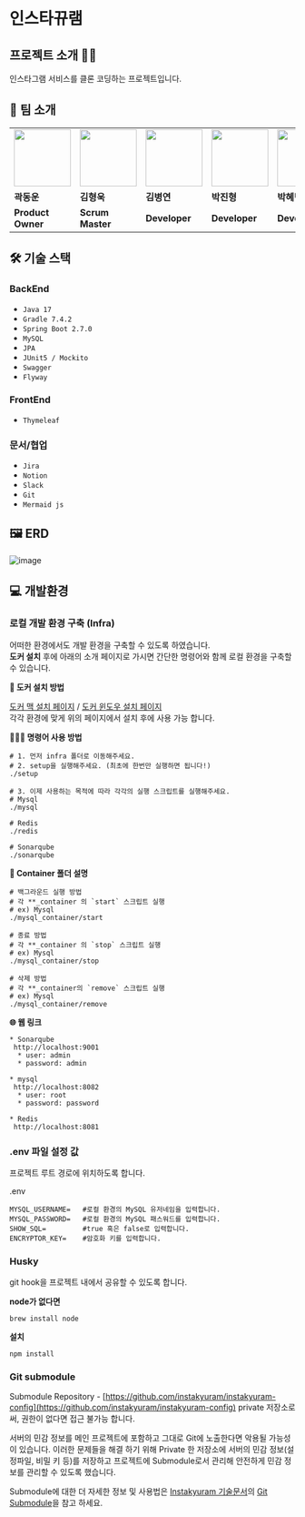 # 인스타뀨램

## 프로젝트 소개 🤲🏻

인스타그램 서비스를 클론 코딩하는 프로젝트입니다.

## 👬 팀 소개

<table>
  <tr>
    <td>
        <a href="https://github.com/midasWorld">
            <img src="https://avatars.githubusercontent.com/u/93169519?v=4" width="100px" />
        </a>
    </td>
    <td>
        <a href="https://github.com/HyoungUkJJang">
            <img src="https://avatars.githubusercontent.com/u/50834204?v=4" width="100px" />
        </a>
    </td>
    <td>
        <a href="https://github.com/whyWhale">
            <img src="https://avatars.githubusercontent.com/u/67587446?v=4" width="100px" />
        </a>
    </td>
    <td>
        <a href="https://github.com/pjh612">
            <img src="https://avatars.githubusercontent.com/u/62292492?v=4" width="100px" />
        </a>
    </td>
    <td>
        <a href="https://github.com/HYEBPARK">
            <img src="https://avatars.githubusercontent.com/u/35947674?v=4" width="100px" />
        </a>
    </td>
  </tr>
  <tr>
    <td><b>곽동운</b></td>
    <td><b>김형욱</b></td>
    <td><b>김병연</b></td>
    <td><b>박진형</b></td>
    <td><b>박혜빈</b></td>
  </tr>
  <tr>
    <td><b>Product Owner</b></td>
    <td><b>Scrum Master</b></td>
    <td><b>Developer</b></td>
    <td><b>Developer</b></td>
    <td><b>Developer</b></td>
  </tr>
</table>

## 🛠 기술 스택

### BackEnd

- `Java 17`
- `Gradle 7.4.2`
- `Spring Boot 2.7.0`
- `MySQL`
- `JPA`
- `JUnit5 / Mockito`
- `Swagger`
- `Flyway`

### FrontEnd

- `Thymeleaf`

### 문서/협업

- `Jira`
- `Notion`
- `Slack`
- `Git`
- `Mermaid js`

## 🖼 ERD

![image](https://user-images.githubusercontent.com/50834204/174832512-4f3741d7-8728-4135-85a0-22714ac2917a.png)

## 💻 개발환경

### 로컬 개발 환경 구축 (Infra)

어떠한 환경에서도 개발 환경을 구축할 수 있도록 하였습니다.
<br/>
**도커 설치** 후에 아래의 소개 페이지로 가시면 간단한 명령어와 함께 로컬 환경을 구축할 수 있습니다.
<br/>

**🐳 도커 설치 방법**

[도커 맥 설치 페이지](https://docs.docker.com/desktop/mac/install/) / [도커 윈도우 설치 페이지](https://docs.docker.com/desktop/windows/install/)
<br/>
각각 환경에 맞게 위의 페이지에서 설치 후에 사용 가능 합니다.

**🧑🏻‍💻 명령어 사용 방법**

```shell
# 1. 먼저 infra 폴더로 이동해주세요.
# 2. setup을 실행해주세요. (최초에 한번만 실행하면 됩니다!)
./setup

# 3. 이제 사용하는 목적에 따라 각각의 실행 스크립트를 실행해주세요.
# Mysql
./mysql

# Redis
./redis

# Sonarqube
./sonarqube
```

**🫥 Container 폴더 설명**

```shell
# 백그라운드 실행 방법
# 각 **_container 의 `start` 스크립트 실행
# ex) Mysql
./mysql_container/start

# 종료 방법
# 각 **_container 의 `stop` 스크립트 실행
# ex) Mysql
./mysql_container/stop

# 삭제 방법
# 각 **_container의 `remove` 스크립트 실행
# ex) Mysql
./mysql_container/remove
```

**🌐 웹 링크**

```
* Sonarqube
 http://localhost:9001
  * user: admin
  * password: admin

* mysql
 http://localhost:8082
  * user: root
  * password: password

* Redis
 http://localhost:8081
```

### .env 파일 설정 값

프로젝트 루트 경로에 위치하도록 합니다.

.env

```
MYSQL_USERNAME=   #로컬 환경의 MySQL 유저네임을 입력합니다.
MYSQL_PASSWORD=   #로컬 환경의 MySQL 패스워드를 입력합니다.
SHOW_SQL=         #true 혹은 false로 입력합니다.
ENCRYPTOR_KEY=    #암호화 키를 입력합니다.
```

### Husky

git hook을 프로젝트 내에서 공유할 수 있도록 합니다.

**node가 없다면**

```
brew install node
```

**설치**

```
npm install
```

### Git submodule

Submodule Repository - [https://github.com/instakyuram/instakyuram-config](https://github.com/instakyuram/instakyuram-config) private 저장소로써, 권한이 없다면 접근 불가능 합니다.

서버의 민감 정보를 메인 프로젝트에 포함하고 그대로 Git에 노출한다면 악용될 가능성이 있습니다. 이러한 문제들을 해결 하기 위해
Private 한 저장소에 서버의 민감 정보(설정파일, 비밀 키 등)를 저장하고 프로젝트에 Submodule로서 관리해 안전하게 민감 정보를 관리할 수 있도록 했습니다.

Submodule에 대한 더 자세한 정보 및 사용법은 [Instakyuram 기술문서](https://www.notion.so/backend-devcourse/793183425a3b4736948bcdd9fe6e62cb)의
[Git Submodule](https://www.notion.so/backend-devcourse/GitHub-Submodule-145bd32e810e42748369b196848e0f82)을 참고 하세요.

